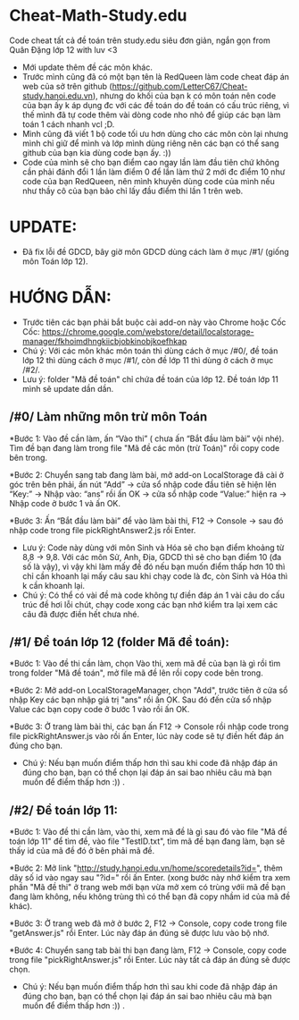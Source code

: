 # Cheat-Math-Study.edu
Code cheat tất cả đề toán trên study.edu siêu đơn giản, ngắn gọn from Quân Đặng lớp 12 with luv <3

* Mới update thêm đề các môn khác.
* Trước mình cũng đã có một bạn tên là RedQueen làm code cheat đáp án web của sở trên github (https://github.com/LetterC67/Cheat-study.hanoi.edu.vn), nhưng do khối của bạn k có môn toán nên code của bạn ấy k áp dụng đc với các đề toán do đề toán có cấu trúc riêng, vì thế mình đã tự code thêm vài dòng code nho nhỏ để giúp các bạn làm toán 1 cách nhanh vcl ;D.
* Mình cũng đã viết 1 bộ code tối ưu hơn dùng cho các môn còn lại nhưng mình chỉ giữ để mình và lớp mình dùng riêng nên các bạn có thể sang github của bạn kia dùng code bạn ấy. :))
* Code của mình sẽ cho bạn điểm cao ngay lần làm đầu tiên chứ không cần phải đánh đổi 1 lần làm điểm 0 để lần làm thứ 2 mới đc điểm 10 như code của bạn RedQueen, nên mình khuyên dùng code của mình nếu như thầy cô của bạn bảo chỉ lấy đầu điểm thi lần 1 trên web.

# UPDATE:
* Đã fix lỗi đề GDCD, bây giờ môn GDCD dùng cách làm ở mục /#1/ (giống môn Toán lớp 12).

# HƯỚNG DẪN:
* Trước tiên các bạn phải bắt buộc cài add-on này vào Chrome hoặc Cốc Cốc:
 https://chrome.google.com/webstore/detail/localstorage-manager/fkhoimdhngkiicbjobkinobjkoefhkap
* Chú ý: Với các môn khác môn toán thì dùng cách ở mục /#0/, đề toán lớp 12 thì dùng cách ở mục /#1/, còn đề lớp 11 thì dùng ở cách ở mục /#2/.
* Lưu ý: folder "Mã đề toán" chỉ chứa đề toán của lớp 12. Đề toán lớp 11 mình sẽ update dần dần.

## /#0/ Làm những môn trừ môn Toán

*Bước 1: Vào đề cần làm, ấn “Vào thi” ( chưa ấn “Bắt đầu làm bài” vội nhé). Tìm đề bạn đang làm trong file "Mã đề các môn (trừ Toán)" rồi copy code bên trong.
   
*Bước 2: Chuyển sang tab đang làm bài, mở add-on LocalStorage đã cài ở góc trên bên phải, ấn nút “Add” -> cửa sổ nhập code đầu tiên sẽ hiện lên “Key:” -> Nhập vào: “ans” rồi ấn OK -> cửa sổ nhập code “Value:” hiện ra -> Nhập code ở bước 1 và ấn OK.
   
*Bước 3: Ấn “Bắt đầu làm bài” để vào làm bài thi, F12 -> Console -> sau đó nhập code trong file pickRightAnswer2.js rồi Enter.

* Lưu ý: Code này dùng với môn Sinh và Hóa sẽ cho bạn điểm khoảng từ 8,8 -> 9,8. Với các môn Sử, Anh, Địa, GDCD thì sẽ cho bạn điểm 10 (đa số là vậy), vì vậy khi làm mấy đề đó nếu bạn muốn điểm thấp hơn 10 thì chỉ cần khoanh lại mấy câu sau khi chạy code là đc, còn Sinh và Hóa thì k cần khoanh lại.
* Chú ý: Có thể có vài đề mà code không tự điền đáp án 1 vài câu do cấu trúc đề hơi lỗi chút, chạy code xong các bạn nhớ kiểm tra lại xem các câu đã được điền hết chưa nhé.

 
## /#1/ Đề toán lớp 12 (folder Mã đề toán):

*Bước 1: Vào đề thi cần làm, chọn Vào thi, xem mã đề của bạn là gì rồi tìm trong folder "Mã đề toán", mở file mã đề lên rồi copy code bên trong.

*Bước 2: Mở add-on LocalStorageManager, chọn "Add", trước tiên ở cửa sổ nhập Key các bạn nhập giá trị "ans" rồi ấn OK. Sau đó đến cửa sổ nhập Value các bạn copy code ở bước 1 vào rồi ấn OK.

*Bước 3: Ở trang làm bài thi, các bạn ấn F12 -> Console rồi nhập code trong file pickRightAnswer.js vào rồi ấn Enter, lúc này code sẽ tự điền hết đáp án đúng cho bạn.
 
* Chú ý: Nếu bạn muốn điểm thấp hơn thì sau khi code đã nhập đáp án đúng cho bạn, bạn có thể chọn lại đáp án sai bao nhiêu câu mà bạn muốn để điểm thấp hơn :)) .


## /#2/ Đề toán lớp 11:

*Bước 1: Vào đề thi cần làm, vào thi, xem mã đề là gì sau đó vào file "Mã đề toán lớp 11" để tìm đề, vào file "TestID.txt", tìm mã đề bạn đang làm, bạn sẽ thấy id của mã đề đó ở bên phải mã đề.

*Bước 2: Mở link "http://study.hanoi.edu.vn/home/scoredetails?id=", thêm dãy số id vào ngay sau "?id=" rồi ấn Enter. (xong bước này nhớ kiểm tra xem phần "Mã đề thi" ở trang web mới bạn vừa mở xem có trùng vớii mã đề bạn đang làm không, nếu không trùng thì có thể bạn đã copy nhầm id của mã đề khác).

*Bước 3: Ở trang web đã mở ở bước 2, F12 -> Console, copy code trong file "getAnswer.js" rồi Enter. Lúc này đáp án đúng sẽ được lưu vào bộ nhớ.

*Bước 4: Chuyển sang tab bài thi bạn đang làm, F12 -> Console, copy code trong file "pickRightAnswer.js" rồi Enter. Lúc này tất cả đáp án đúng sẽ được chọn.


* Chú ý: Nếu bạn muốn điểm thấp hơn thì sau khi code đã nhập đáp án đúng cho bạn, bạn có thể chọn lại đáp án sai bao nhiêu câu mà bạn muốn để điểm thấp hơn :)) .

